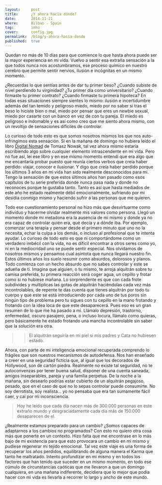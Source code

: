 ```yaml
---
layout:     post
title:      ¿Y ahora hacia dónde?
date:       2014-11-21
where:      Bilbao - Spain
tag:        imho
cover:      config.jpg
permalink:  /blog/y-ahora-hacia-donde
published:  true
---
```

Quedan no más de 10 días para que comience lo que hasta ahora puede ser la mayor experiencia en mi vida. Vuelvo a sentir esa extraña sensación a la que todos nunca nos acostumbramos, ese proceso químico en nuestro cerebro que permite sentir nervios, ilusión e incógnitas en un mismo momento.

¿Recuerdas lo que sentías antes de dar tu primer beso? ¿Cuando subiste de nivel perdiendo tu virginidad? ¿Tu primer día como universitario? ¿Cuando firmaste tu primer contrato? ¿Cuando firmaste tu primera hipoteca? En todas esas situaciones siempre sientes lo mismo: ilusión e incertidumbre además del tan temido y peligroso miedo, miedo por no saber si tras el beso lo hiciste bien o mal, miedo por pensar que eres un newbie sexual, miedo por casarte con un banco en vez de con tu pareja. El miedo es peligroso e indomable y es así como creo que me siento ahora mismo, con un revoltijo de sensaciones difíciles de controlar.

Lo curioso de todo esto es que somos nosotros mismos los que nos auto-infringimos esta sensación. Si en la mañana de domingo no hubiera leído el libro [Digital Nomad](http://digitalnomad.pl/) de Tomasz Nowak, tal vez ahora mismo estaría escribiendo algo sobre cualquier elemento intrascendente en mi vida. Pero no fue así, leí ese libro y en ese mismo momento entendí que era algo que me encantaría probar puesto que reunía ciertos verbos que creía haber perdido: viajar, conocer e ilusionar. Y digo que creía haber perdido porque los últimos 3 años en mi vida han sido realmente desconocidos para mi. Tengo la sensación de que estos últimos años han pasado como esos capítulos de tu serie preferida donde nunca pasa nada y donde no reconoces porque te gustaba tanto. Tanto es así que hasta mediados de este año he estado realmente débil emocionalmente, sufriendo por mi desidia conmigo mismo y haciendo sufrir a las personas que me quieren.

Todo ese cuestionamiento personal no hizo más que desvirtuarme como individuo y hacerme olvidar realmente mis valores como persona. Llegó un momento donde mi metadona era la ausencia de mi mismo y donde ya no era capaz de controlar quién era, qué decía y a dónde iba. Por ejemplo, comenzar una terapia y pensar desde el primero minuto que uno no la necesita, echar la culpa a los demás, o incluso al profesional que te intenta ayudar. Lo curioso de todo esto es que ni comportándome como un verdadero imbécil con la vida, no es difícil encontrar a otros seres como yo, ni en la mediocridad uno se puede sentir especial. Nos olvidamos de nosotros mismos y pensamos cual asíntota que nunca llegará nuestro fin. Estos últimos años los suelo resumir como absurdos, dolorosos y planos. Todo comienza con un hecho absurdo que no sabes controlar y este se adueña de ti. Imagina que alguien, o tu mismo, te arroja alquitrán sobre tu camisa preferida, tu primera reacción será coger agua, un cepillo y frotar como si no hubiese mañana. Lo sorprendente es que con cada frote subdivides y multiplicas las gotas de alquitrán haciéndolas cada vez más incontrolables, de repente te das cuenta que tienes alquitrán por todo tu cuerpo y que este se está introduciendo por cada uno de tus poros sin ningún tipo de problema pero tu sigues con tu cepillo en la mano frotando y frotando con la idea loca de que este desaparecerá. Pues eso es un gran resumen de lo que me ha pasado a mi. Llámalo depresión, trastorno, enfermedad, oscuro pasajero, pena, o incluso locura, llámalo como quieras, pero básicamente he estado frotando una mancha incontrolable sin saber que la solución era otra.

>> El alquitrán seguiría en mi piel si mis padres y Cata no hubiesen estado.

Ahora, con parte de mi inteligencia emocional recuperada comprendo lo frágiles que son nuestros mecanismos de autodefensa. Nos han enseñado a creer en una seguridad ficticia que, al igual que los decorados de Hollywood, son de cartón piedra. Realmente no existe tal seguridad, no te autoconvenzas por tener buena salud, disponer de una cuenta saneada, amigos inseparables, pareja y una familia perpetua. De la noche a la mañana, sin desearlo podrías estar cubierto de un alquitrán pegajoso, pesado, que en el caso de que no lo sepas controlar puede consumirte. No soy derrotista, soy realista… yo no pensaba que era tan sumamente fácil caer, y caí por mi inconsciencia.

> Hoy he leído que cada día nacen más de 300.000 personas en este extraño mundo y desgraciadamente cada día más de 150.000 desaparecen de el.

¿Realmente estamos preparado para un cambio? ¿Somos capaces de adaptarnos a los cambios no programados? Con esto no quiero otra cosa más que ponerte en un contexto. Hizo falta que me encontrase en lo más bajo de mi existencia para que esto provocara un cambio en mi mismo y pudiese regenerar mi tejido emocional. Tal vez este viaje es una forma de recuperar los años perdidos, equilibrando de alguna manera el Karma que tanto he maltratado. Intento profundizar en mi mismo y en todos los factores que han tenido que suceder en un mismo momento, en todo ese cúmulo de circunstancias caóticas que me llevaron a que un domingo cualquiera, en una mañana indiferente, decidiera que lo mejor que podía hacer con mi vida es llevarla a recorrer lo largo y ancho de este mundo.
